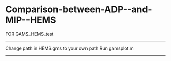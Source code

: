 # Comparison-between-ADP--and-MIP--HEMS
FOR GAMS_HEMS_test
**************************************************************
Change path in HEMS.gms to your own path
Run gamsplot.m
*****************************************************************
